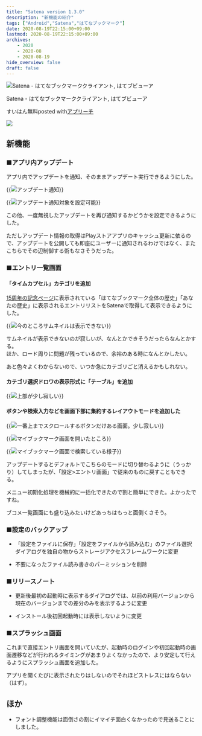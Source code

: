 ```yaml
---
title: "Satena version 1.3.0"
description: "新機能の紹介"
tags: ["Android","Satena","はてなブックマーク"]
date: 2020-08-19T22:15:00+09:00
lastmod: 2020-08-19T22:15:00+09:00
archives:
    - 2020
    - 2020-08
    - 2020-08-19
hide_overview: false
draft: false
---
```


<div class="appreach"><img src="https://lh3.googleusercontent.com/8s4Fzo7AmnoNOT-pbsRoBSYbmBFgfS98l0Qatr1-aHYCRUJlHwab6jB1rijGC1_FYA=s128" alt="Satena - はてなブックマーククライアント, はてブビューア" class="appreach__icon"><div class="appreach__detail" style=""><p class="appreach__name">Satena - はてなブックマーククライアント, はてブビューア</p><p class="appreach__info"><span class="appreach__developper">すいはん</span><span class="appreach__price">無料</span><span class="appreach__posted">posted with<a href="https://mama-hack.com/app-reach/" title="アプリーチ" target="_blank" rel="nofollow">アプリーチ</a></span></p></div><div class="appreach__links" style=""><a href="https://play.google.com/store/apps/details?id=com.suihan74.satena" target="_blank" rel="nofollow" class="appreach__gplink"><img src="https://nabettu.github.io/appreach/img/gplay_ja.png"></a></div></div>

## 新機能

### ■アプリ内アップデート

アプリ内でアップデートを通知、そのままアップデート実行できるようにした。

{{<img src="/images/2020/08_01_00/in-app-update.png" zoom=".5" title="アップデート通知">}}

{{<img src="/images/2020/08_01_00/in-app-update-settings.png" zoom=".5" title="アップデート通知対象を設定可能">}}

この他、一度無視したアップデートを再び通知するかどうかを設定できるようにした。

ただしアップデート情報の取得はPlayストアアプリのキャッシュ更新に依るので、アップデートを公開しても即座にユーザーに通知されるわけではなく、またこちらでその辺制御する術もなさそうだった。

### ■エントリ一覧画面

#### 「タイムカプセル」カテゴリを追加

[15周年の記念ページ](https://b.hatena.ne.jp/15th)に表示されている「はてなブックマーク全体の歴史」「あなたの歴史」に表示されるエントリリストをSatenaで取得して表示できるようにした。

{{<img src="time_capsule.png" zoom=".5" title="今のところサムネイルは表示できない">}}

サムネイルが表示できないのが寂しいが、なんとかできそうだったらなんとかする。  
ほか、ロード周りに問題が残っているので、余裕のある時になんとかしたい。

あと色々よくわからないので、いつか急にカテゴリごと消えるかもしれない。

#### カテゴリ選択ドロワの表示形式に「テーブル」を追加

{{<img src="/images/2020/08_01_00/categories_mode_dev_1.png" zoom=".5" title="上部が少し寂しい">}}

#### ボタンや検索入力などを画面下部に集約するレイアウトモードを追加した

{{<img src="/images/2020/08_01_00/bottom_layout_dev_2.png" zoom=".5" title="一番上までスクロールするボタンだけある画面。少し寂しい">}}

{{<img src="/images/2020/08_01_00/bottom_layout_dev_3.png" zoom=".5" title="マイブックマーク画面を開いたところ">}}

{{<img src="/images/2020/08_01_00/bottom_layout_dev_4.png" zoom=".5" title="マイブックマーク画面で検索している様子">}}

アップデートするとデフォルトでこちらのモードに切り替わるように（うっかり）してしまったが、「設定>エントリ画面」で従来のものに戻すこともできる。

メニュー初期化処理を機械的に一括化できたので割と簡単にできた。よかったですね。

ブコメ一覧画面にも盛り込みたいけどあっちはもっと面倒くさそう。

### ■設定のバックアップ

- 「設定をファイルに保存」「設定をファイルから読み込む」のファイル選択ダイアログを独自の物からストレージアクセスフレームワークに変更

- 不要になったファイル読み書きのパーミッションを削除

### ■リリースノート

- 更新後最初の起動時に表示するダイアログでは、以前の利用バージョンから現在のバージョンまでの差分のみを表示するように変更

- インストール後初回起動時には表示しないように変更

### ■スプラッシュ画面

これまで直接エントリ画面を開いていたが、起動時のログインや初回起動時の画面遷移などが行われるタイミングがあまりよくなかったので、より安定して行えるようにスプラッシュ画面を追加した。

アプリを開くたびに表示されたりはしないのでそれほどストレスにはならない（はず）。

## ほか

- フォント調整機能は面倒さの割にイマイチ面白くなかったので見送ることにしました。
